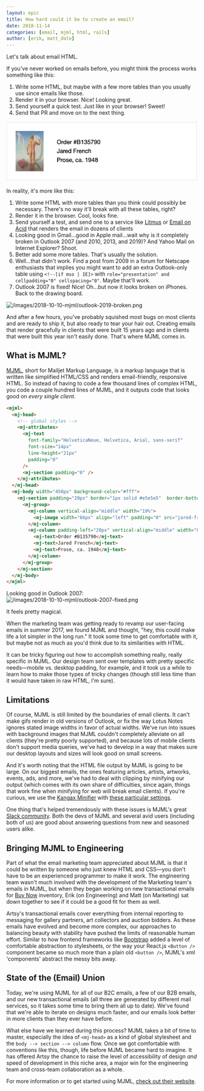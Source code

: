```yaml
---
layout: epic
title: How hard could it be to create an email?
date: 2018-11-14
categories: [email, mjml, html, rails]
author: [erik, matt_dole]
---
```


<!-- OUTLINE -->

Let's talk about email HTML.

If you've never worked on emails before, you might think the process works something like this:

1. Write some HTML, but maybe with a few more tables than you usually use since emails like those.
2. Render it in your browser. Nice! Looking great.
3. Send yourself a quick test. Just like in your browser! Sweet!
4. Send that PR and move on to the next thing.

![/images/2018-10-10-mjml/example.png](/images/2018-10-10-mjml/example.png)

In reality, it's more like this:

1. Write some HTML with more tables than you think could possibly be necessary. There's no way it'll break with all
   these tables, right?
2. Render it in the browser. Cool, looks fine.
3. Send yourself a test, and send one to a service like [Litmus](https://www.litmus.com) or
   [Email on Acid](https://www.emailonacid.com) that renders the email in dozens of clients
4. Looking good in Gmail...good in Apple mail...wait why is it completely broken in Outlook 2007 (and 2010, 2013,
   and 2019)? And Yahoo Mail on Internet Explorer? Shoot.
5. Better add some more tables. That's usually the solution.
6. Well...that didn't work. Find a post from 2009 in a forum for Netscape enthusiasts that implies you might want
   to add an extra Outlook-only table using `<!--[if mso | IE]>` with
   `role="presentation" and cellpadding="0" cellspacing="0"`. Maybe that'll work.
7. Outlook 2007 is fixed! Nice! Oh...but now it looks broken on iPhones. Back to the drawing board.

![/images/2018-10-10-mjml/outlook-2019-broken.png](/images/2018-10-10-mjml/outlook-2019-broken.png)

And after a few hours, you've probably squished most bugs on most clients and are ready to ship it, but also ready
to tear your hair out. Creating emails that render gracefully in clients that were built 15 years ago and in
clients that were built this year isn't easily done. That's where MJML comes in.

## What is MJML?

[MJML](mjml.io), short for Mailjet Markup Language, is a markup language that is written like simplified HTML/CSS
and renders email-friendly, responsive HTML. So instead of having to code a few thousand lines of complex HTML, you
code a couple hundred lines of MJML, and it outputs code that looks good on _every single client_.

```html
<mjml>
  <mj-head>
    <!-- global styles -->
    <mj-attributes>
      <mj-text
        font-family="HelveticaNeue, Helvetica, Arial, sans-serif"
        font-size="14px"
        line-height="21px"
        padding="0"
      />
      <mj-section padding="0" />
    </mj-attributes>
  </mj-head>
  <mj-body width="450px" background-color="#fff">
    <mj-section padding="20px" border="1px solid #e5e5e5"  border-bottom="0">
      <mj-group>
        <mj-column vertical-align="middle" width="19%">
          <mj-image width="66px" align="left" padding="0" src="jared-french-prose.png"/>
        </mj-column>
        <mj-column padding-left="20px" vertical-align="middle" width="81%">
          <mj-text>Order #B135790</mj-text>
          <mj-text>Jared French</mj-text>
          <mj-text>Prose, ca. 1948</mj-text>
        </mj-column>
      </mj-group>
    </mj-section>
  </mj-body>
</mjml>
```

Looking good in Outlook 2007:
![/images/2018-10-10-mjml/outlook-2007-fixed.png](/images/2018-10-10-mjml/outlook-2007-fixed.png)

It feels pretty magical.

When the marketing team was getting ready to revamp our user-facing emails in summer 2017, we found MJML and
thought, "hey, this could make life a lot simpler in the long run." It took some time to get comfortable with it,
but maybe not as much as you'd think due to its similarities with HTML.

It can be tricky figuring out how to accomplish something really, really specific in MJML. Our design team sent
over templates with pretty specific needs—mobile vs. desktop padding, for example, and it took us a while to learn
how to make those types of tricky changes (though still less time than it would have taken in raw HTML, I'm sure).

## Limitations

Of course, MJML is still limited by the boundaries of email clients. It can't make gifs render in old versions of
Outlook, or fix the way Lotus Notes ignores stated image widths in favor of actual widths. We've run into issues
with background images that MJML couldn't completely alleviate on all clients (they're pretty poorly supported),
and because lots of mobile clients don't support media queries, we've had to develop in a way that makes sure our
desktop layouts and sizes will look good on small screens.

And it's worth noting that the HTML file output by MJML is going to be large. On our biggest emails, the ones
featuring articles, artists, artworks, events, ads, and more, we've had to deal with clipping by minifying our
output (which comes with its own share of difficulties, since again, things that work fine when minifying for web
will break email clients). If you're curious, we use the [Kangax Minifier](http://kangax.github.io/html-minifier/)
with [these particular settings](/images/2018-10-10-mjml/kangax-settings.png).

One thing that's helped tremendously with these issues is MJML's great
[Slack community](https://slacking-inviter.herokuapp.com/). Both the devs of MJML and several avid users (including
both of us) are good about answering questions from new and seasoned users alike.

## Bringing MJML to Engineering

Part of what the email marketing team appreciated about MJML is that it could be written by someone who just knew
HTML and CSS—you don't have to be an experienced programmer to make it work. The engineering team wasn't much
involved with the development of the Marketing team's emails in MJML, but when they began working on new
transactional emails for [Buy Now](https://www.artsy.net/collect?acquireable=true) inventory, Erik (on Engineering)
and Matt (on Marketing) sat down together to see if it could be a good fit for them as well.

Artsy's transactional emails cover everything from internal reporting to messaging for gallery partners, art
collectors and auction bidders. As these emails have evolved and become more complex, our approaches to balancing
beauty with stability have pushed the limits of reasonable human effort. Similar to how frontend frameworks like
[Bootstrap](https://getbootstrap.com/) added a level of comfortable abstraction to stylesheets, or the way your
React.js `<Button />` component became so much more than a plain old `<button />`, MJML's xml 'components' abstract
the messy bits away.

## State of the (Email) Union

Today, we're using MJML for all of our B2C emails, a few of our B2B emails, and our new transactional emails (all
three are generated by different mail services, so it takes some time to bring them all up to date). We've found
that we're able to iterate on designs much faster, and our emails look better in more clients than they ever have
before.

What else have we learned during this process? MJML takes a bit of time to master, especially the idea of
`<mj-head>` as a kind of global stylesheet and the `body --> section --> column` flow. Once we got comfortable with
conventions like this, though, life before MJML became hard to imagine. It has offered Artsy the chance to raise
the level of accessibility of design _and_ speed of development in this niche area, a major win for the engineering
team and cross-team collaboration as a whole.

For more information or to get started using MJML, [check out their website](https://mjml.io).
